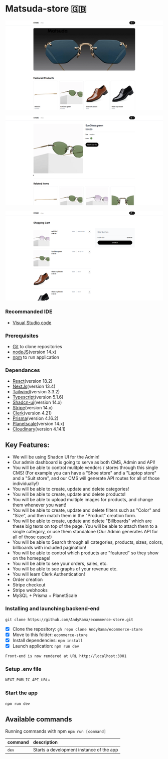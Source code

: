 # Matsuda-store 🇬🇧

<kbd>![Home Page](./home.png)</kbd>

<kbd>![Products Page](./product-page.png)</kbd>

<kbd>![Order Page](./checkout.png)</kbd>

### Recommanded IDE

* [Visual Studio code](https://code.visualstudio.com/)

### Prerequisites

* [Git](https://git-scm.com/) to clone repositories
* [nodeJS](https://nodejs.org/fr/)(version 14.x) 
* [npm](https://www.npmjs.com/) to run application

### Dependances

*  [React](https://react.dev/learn)(version 18.2) 
*  [NextJs](https://nextjs.org/)(version 13.4) 
*  [Tailwind](https://tailwindui.com/)(version 3.3.2)  
*  [Typescript](https://reactdatepicker.com/)(version 5.1.6)   
*  [Shadcn-ui](https://react-select.com/home#getting-started)(version 14.x)      
*  [Stripe](https://reactdatepicker.com/)(version 14.x)                               
*  [Clerk](https://react-table-v7.tanstack.com/docs/examples/editable-data)(version 4.21)             
*  [Prisma](https://react-table-v7.tanstack.com/docs/examples/editable-data)(version 4.16.2) 
*  [Planetscale](https://www.npmjs.com/package/andyrama-modal)(version 14.x)
*  [Cloudinary](https://cloudinary.com)(version 4.14.1)
   
## Key Features:

- We will be using Shadcn UI for the Admin!
- Our admin dashboard is going to serve as both CMS, Admin and API!
- You will be able to control mulitple vendors / stores through this single CMS! (For example you can have a "Shoe store" and a "Laptop store" and a  "Suit store", and our CMS will generate API routes for all of those individually!)
- You will be able to create, update and delete categories!
- You will be able to create, update and delete products!
- You will be able to upload multiple images for products, and change them whenever you want!
- You will be able to create, update and delete filters such as "Color" and "Size", and then match them in the "Product" creation form.
- You will be able to create, update and delete "Billboards" which are these big texts on top of the page. You will be able to attach them to a single category, or use them standalone (Our Admin generates API for all of those cases!)
- You will be able to Search through all categories, products, sizes, colors, billboards with included pagination!
- You will be able to control which products are "featured" so they show on the homepage!
- You will be able to see your orders, sales, etc.
- You will be able to see graphs of your revenue etc.
- You will learn Clerk Authentication!
- Order creation
- Stripe checkout
- Stripe webhooks
- MySQL + Prisma + PlanetScale

### Installing and launching backend-end

```shell
git clone https://github.com/AndyRama/ecommerce-store.git
```

- [x] Clone the repository: `gh repo clone AndyRama/ecommerce-store`
- [x] Move to this folder: `ecommerce-store`
- [x] Install dependencies: `npm install`
- [x] Launch application: `npm run dev`

```bash
Front-end is now rendered at URL http://localhost:3001
```

### Setup .env file

```js
NEXT_PUBLIC_API_URL=
```

### Start the app

```shell
npm run dev
```

## Available commands

Running commands with npm `npm run [command]`

| command         | description                              |
| :-------------- | :--------------------------------------- |
| `dev`           | Starts a development instance of the app |